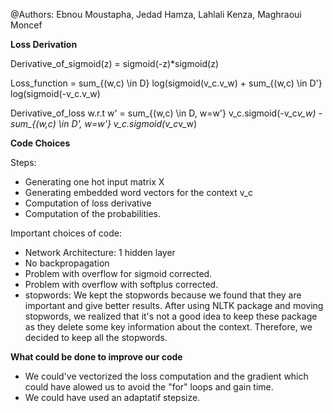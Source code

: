 @Authors: Ebnou Moustapha, Jedad Hamza, Lahlali Kenza, Maghraoui Moncef

**Loss Derivation**

Derivative_of_sigmoid(z) = sigmoid(-z)*sigmoid(z)

Loss_function = sum_{(w,c) \in D} log(sigmoid(v_c.v_w) + sum_{(w,c) \in D'} log(sigmoid(-v_c.v_w)

Derivative_of_loss w.r.t w' = sum_{(w,c) \in D, w=w'} v_c.sigmoid(-v_c*v_w) - sum_{(w,c) \in D', w=w'} v_c.sigmoid(v_c*v_w)


**Code Choices**

Steps:
- Generating one hot input matrix X
- Generating embedded word vectors for the context v_c
- Computation of loss derivative
- Computation of the probabilities.

Important choices of code:
- Network Architecture: 1 hidden layer
- No backpropagation
- Problem with overflow for sigmoid corrected.
- Problem with overflow with softplus corrected.
- stopwords: We kept the stopwords because we found that they are important and give better results. After using NLTK package and moving stopwords, we realized that it's not a good idea to keep these package as they delete some key information about the context. Therefore, we decided to keep all the stopwords.

**What could be done to improve our code**

- We could've vectorized the loss computation and the gradient which could have alowed us to avoid the "for" loops and gain time.
- We could have used an adaptatif stepsize.
